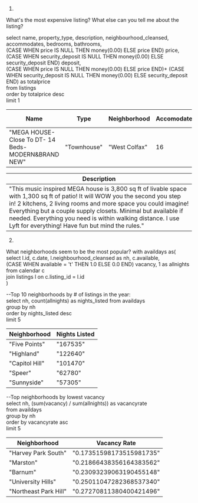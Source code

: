 1) 
What's the most expensive listing? What else can you tell me about the listing?

select name, property_type, description, neighbourhood_cleansed, accommodates, bedrooms, bathrooms,  
(CASE WHEN price IS NULL THEN money(0.00) ELSE price END) price,  
(CASE WHEN security_deposit IS NULL THEN money(0.00) ELSE security_deposit END) deposit,  
(CASE WHEN price IS NULL THEN money(0.00) ELSE price END)+ (CASE WHEN security_deposit IS NULL THEN money(0.00) ELSE security_deposit END) as totalprice  
from listings  
order by totalprice desc  
limit 1    
  

| Name                                                    | Type        | Neighborhood  | Accomodates | Bedrooms | Bathrooms | Price      | Deposit   | Total Price + Deposit |
|---------------------------------------------------------|-------------|---------------|-------------|----------|-----------|------------|-----------|-----------------------|
| "MEGA HOUSE-Close To DT- 14 Beds- MODERN&amp;BRAND NEW" | "Townhouse" | "West Colfax" | 16          | 6        | 7         | $10,000.00 | $1,000.00 | $11,000.00            |
  
| Description                                                                                                                                                                                                                                                                                                                                                                       |
|-----------------------------------------------------------------------------------------------------------------------------------------------------------------------------------------------------------------------------------------------------------------------------------------------------------------------------------------------------------------------------------|
| "This music inspired MEGA house is 3,800 sq ft of livable space with 1,300 sq ft of patio! It will WOW you the second you step in! 2 kitchens, 2 living rooms and more space you could imagine! Everything but a couple supply closets. Minimal but available if needed. Everything you need is within walking distance. I use Lyft for everything! Have fun but mind the rules." |




2) 
What neighborhoods seem to be the most popular?
with availdays as(  
select l.id, c.date, l.neighbourhood_cleansed as nh, c.available,   
	(CASE WHEN available = 't' THEN 1.0 ELSE 0.0 END) vacancy, 1 as allnights    
from calendar c  
join listings l on c.listing_id = l.id  
)  
  

--Top 10 neighborhoods by # of  listings in the year:  
select nh, count(allnights) as nights_listed from availdays  
group by nh  
order by nights_listed desc  
limit 5  

| Neighborhood   | Nights Listed |
|----------------|---------------|
| "Five Points"  | "167535"      |
| "Highland"     | "122640"      |
| "Capitol Hill" | "101470"      |
| "Speer"        | "62780"       |
| "Sunnyside"    | "57305"       |
  

--Top neighborhoods by lowest vacancy  
select nh, (sum(vacancy) / sum(allnights)) as vacancyrate  
from availdays  
group by nh  
order by vacancyrate asc  
limit 5   
  
| Neighborhood          | Vacancy Rate             |
|-----------------------|--------------------------|
| "Harvey Park South"   | "0.17351598173515981735" |
| "Marston"             | "0.21866438356164383562" |
| "Barnum"              | "0.23093239063190455148" |
| "University Hills"    | "0.25011047282368537340" |
| "Northeast Park Hill" | "0.27270811380400421496" |
  
  
  
